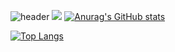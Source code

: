 ![header](https://capsule-render.vercel.app/api?type=waving&color=auto&height=300&section=header&text=Yongveloper%20GitHub&fontSize=70&desc=Frontend%20Developer&animation=scaleIn&fontAlign=50&fontAlignY=35)
<img src="https://img.shields.io/badge/JavaScript-F7DF1E?style=flat-square&logo=JavaScript&logoColor=white"/>
[![Anurag's GitHub stats](https://github-readme-stats.vercel.app/api?username=Yongveloper&&count_private=true&a&show_icons=true&theme=chartreuse-dark)](https://github.com/anuraghazra/github-readme-stats)

[![Top Langs](https://github-readme-stats.vercel.app/api/top-langs/?username=Yongveloper&layout=compact&theme=chartreuse-dark)](https://github.com/anuraghazra/github-readme-stats)
<!--
**Yongveloper/Yongveloper** is a ✨ _special_ ✨ repository because its `README.md` (this file) appears on your GitHub profile.

Here are some ideas to get you started:

- 🔭 I’m currently working on ...
- 🌱 I’m currently learning ...
- 👯 I’m looking to collaborate on ...
- 🤔 I’m looking for help with ...
- 💬 Ask me about ...
- 📫 How to reach me: ...
- 😄 Pronouns: ...
- ⚡ Fun fact: ...
-->

